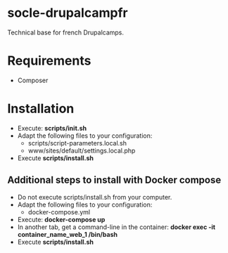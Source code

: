 # socle-drupalcampfr

Technical base for french Drupalcamps.

# Requirements

* Composer

# Installation

* Execute: **scripts/init.sh**
* Adapt the following files to your configuration:
  * scripts/script-parameters.local.sh
  * www/sites/default/settings.local.php
* Execute **scripts/install.sh**

## Additional steps to install with Docker compose

* Do not execute scripts/install.sh from your computer.
* Adapt the following files to your configuration:
  * docker-compose.yml
* Execute: **docker-compose up**
* In another tab, get a command-line in the container: **docker exec -it container_name_web_1 /bin/bash**
* Execute **scripts/install.sh**
